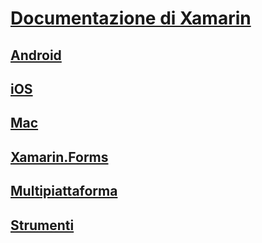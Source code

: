 # [Documentazione di Xamarin](index.md)
## [Android](android/index.yml)
## [iOS](ios/index.yml)
## [Mac](mac/index.yml)
## [Xamarin.Forms](xamarin-forms/index.yml)
## [Multipiattaforma](cross-platform/index.yml)
## [Strumenti](tools/index.yml)

